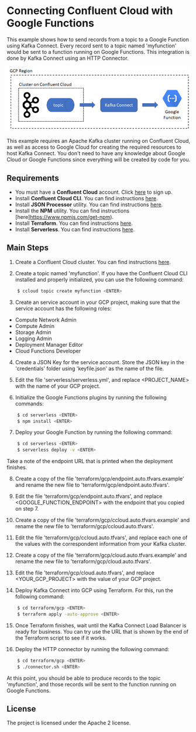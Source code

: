 # Connecting Confluent Cloud with Google Functions

This example shows how to send records from a topic to a Google Function using Kafka Connect. Every record sent to a topic named 'myfunction' would be sent to a function running on Google Functions. This integration is done by Kafka Connect using an HTTP Connector.

<p align="center">
    <img src="images/ccloud-google-function.png" />
</p>

This example requires an Apache Kafka cluster running on Confluent Cloud, as well as access to Google Cloud for creating the required resources to host Kafka Connect. You don't need to have any knowledge about Google Cloud or Google Functions since everything will be created by code for you.

Requirements
----------

- You must have a **Confluent Cloud** account. Click [here](https://confluent.cloud/signup) to sign up.
- Install **Confluent Cloud CLI**. You can find instructions [here](https://docs.confluent.io/current/cloud/cli/install.html).
- Install **JSON Processor** utility. You can find instructions [here](https://stedolan.github.io/jq/download/).
- Install the **NPM** utility. You can find instructions [here]https://www.npmjs.com/get-npm).
- Install **Terraform**. You can find instructions [here](https://www.terraform.io/downloads.html).
- Install **Serverless**. You can find instructions [here](https://serverless.com/framework/docs/getting-started/).

Main Steps
----------

1) Create a Confluent Cloud cluster. You can find instructions [here](https://docs.confluent.io/current/quickstart/cloud-quickstart.html#cloud-quickstart).

2) Create a topic named 'myfunction'. If you have the Confluent Cloud CLI installed and properly initialized, you can use the following command:

```bash
    $ ccloud topic create myfunction <ENTER>
```

3) Create an service account in your GCP project, making sure that the service account has the following roles:
- Compute Network Admin
- Compute Admin
- Storage Admin
- Logging Admin
- Deployment Manager Editor
- Cloud Functions Developer

4) Create a JSON Key for the service account. Store the JSON key in the 'credentials' folder using 'keyfile.json' as the name of the file.

5) Edit the file 'serverless/serverless.yml', and replace <PROJECT_NAME> with the name of your GCP project.

6) Initialize the Google Functions plugins by running the following commands:

```bash
    $ cd serverless <ENTER>
    $ npm install <ENTER>
```
7) Deploy your Google Function by running the following command:

```bash
    $ cd serverless <ENTER>
    $ serverless deploy -v <ENTER>
```

Take a note of the endpoint URL that is printed when the deployment finishes.

8) Create a copy of the file 'terraform/gcp/endpoint.auto.tfvars.example' and rename the new file to 'terraform/gcp/endpoint.auto.tfvars'.

9) Edit the file 'terraform/gcp/endpoint.auto.tfvars', and replace <GOOGLE_FUNCTION_ENDPOINT> with the endpoint that you copied on step 7.

10) Create a copy of the file 'terraform/gcp/ccloud.auto.tfvars.example' and rename the new file to 'terraform/gcp/ccloud.auto.tfvars'.

11) Edit the file 'terraform/gcp/ccloud.auto.tfvars', and replace each one of the values with the correspondent information from your Kafka cluster.

12) Create a copy of the file 'terraform/gcp/cloud.auto.tfvars.example' and rename the new file to 'terraform/gcp/cloud.auto.tfvars'.

13) Edit the file 'terraform/gcp/cloud.auto.tfvars', and replace <YOUR_GCP_PROJECT> with the value of your GCP project.

14) Deploy Kafka Connect into GCP using Terraform. For this, run the following command:

```bash
    $ cd terraform/gcp <ENTER>
    $ terraform apply -auto-approve <ENTER>
```

15) Once Terraform finishes, wait until the Kafka Connect Load Balancer is ready for business. You can try use the URL that is shown by the end of the Terraform script to see if it works.

16) Deploy the HTTP connector by running the following command:

```bash
    $ cd terraform/gcp <ENTER>
    $ ./connector.sh <ENTER>
```

At this point, you should be able to produce records to the topic 'myfunction', and those records will be sent to the function running on Google Functions.

License
-------

The project is licensed under the Apache 2 license.
